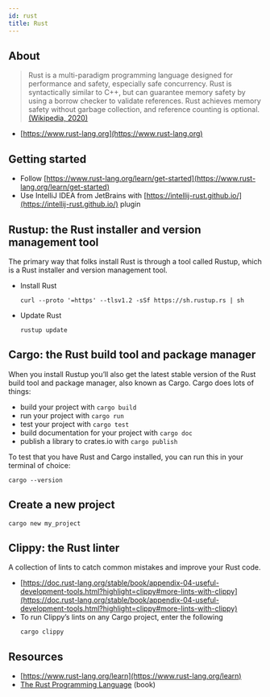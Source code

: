 ```yaml
---
id: rust
title: Rust
---
```


## About

> Rust is a multi-paradigm programming language designed for performance and safety, especially safe concurrency. Rust is syntactically similar to C++, but can guarantee memory safety by using a borrow checker to validate references. Rust achieves memory safety without garbage collection, and reference counting is optional.
> [(Wikipedia, 2020)](<https://en.wikipedia.org/wiki/Rust_(programming_language)>)

- [https://www.rust-lang.org](https://www.rust-lang.org)

## Getting started

- Follow [https://www.rust-lang.org/learn/get-started](https://www.rust-lang.org/learn/get-started)
- Use IntelliJ IDEA from JetBrains with [https://intellij-rust.github.io/](https://intellij-rust.github.io/) plugin

## Rustup: the Rust installer and version management tool

The primary way that folks install Rust is through a tool called Rustup, which is a Rust installer and version management tool.
- Install Rust
  ```shel
  curl --proto '=https' --tlsv1.2 -sSf https://sh.rustup.rs | sh
   ```
- Update Rust
  ```shell
  rustup update
  ```

## Cargo: the Rust build tool and package manager
When you install Rustup you’ll also get the latest stable version of the Rust build tool and package manager, also known as Cargo. Cargo does lots of things:

- build your project with `cargo build`
- run your project with `cargo run`
- test your project with `cargo test`
- build documentation for your project with `cargo doc`
- publish a library to crates.io with `cargo publish`

To test that you have Rust and Cargo installed, you can run this in your terminal of choice:
```shell
cargo --version
```

## Create a new project

```shell
cargo new my_project
```

## Clippy: the Rust linter
A collection of lints to catch common mistakes and improve your Rust code.

- [https://doc.rust-lang.org/stable/book/appendix-04-useful-development-tools.html?highlight=clippy#more-lints-with-clippy](https://doc.rust-lang.org/stable/book/appendix-04-useful-development-tools.html?highlight=clippy#more-lints-with-clippy)
- To run Clippy’s lints on any Cargo project, enter the following
  ```shell
  cargo clippy
  ```

## Resources

- [https://www.rust-lang.org/learn](https://www.rust-lang.org/learn)
- [The Rust Programming Language](https://doc.rust-lang.org/book/) (book)
